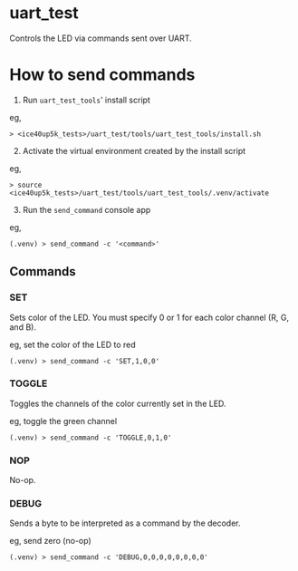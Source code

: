 # uart_test

Controls the LED via commands sent over UART.

# How to send commands

1. Run `uart_test_tools`' install script

  eg, 
  ```
  > <ice40up5k_tests>/uart_test/tools/uart_test_tools/install.sh
  ```

2. Activate the virtual environment created by the install script

  eg,
  ```
  > source <ice40up5k_tests>/uart_test/tools/uart_test_tools/.venv/activate
  ```

3. Run the `send_command` console app
  
  eg,
  ```
  (.venv) > send_command -c '<command>'
  ```

## Commands

### SET

Sets color of the LED. You must specify 0 or 1 for each color channel (R, G, and B).

eg, set the color of the LED to red
```
(.venv) > send_command -c 'SET,1,0,0'
``` 

### TOGGLE

Toggles the channels of the color currently set in the LED.

eg, toggle the green channel
```
(.venv) > send_command -c 'TOGGLE,0,1,0'
``` 

### NOP
No-op.


### DEBUG 

Sends a byte to be interpreted as a command by the decoder.

eg, send zero (no-op)
```
(.venv) > send_command -c 'DEBUG,0,0,0,0,0,0,0,0'
```
